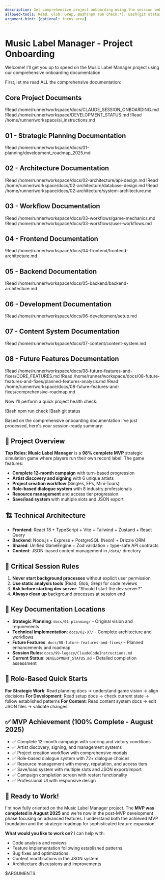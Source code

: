 ```yaml
---
description: Get comprehensive project onboarding using the session onboarding document
allowed-tools: Read, Glob, Grep, Bash(npm run check:*), Bash(git status), Bash(lsof:*)
argument-hint: [optional: focus area]
---
```


# Music Label Manager - Project Onboarding

Welcome! I'll get you up to speed on the Music Label Manager project using our comprehensive onboarding documentation.

First, let me read ALL the comprehensive documentation:

## Core Project Documents
!Read /home/runner/workspace/docs/CLAUDE_SESSION_ONBOARDING.md
!Read /home/runner/workspace/DEVELOPMENT_STATUS.md
!Read /home/runner/workspace/ai_instructions.md

## 01 - Strategic Planning Documentation  
!Read /home/runner/workspace/docs/01-planning/development_roadmap_2025.md

## 02 - Architecture Documentation
!Read /home/runner/workspace/docs/02-architecture/api-design.md
!Read /home/runner/workspace/docs/02-architecture/database-design.md
!Read /home/runner/workspace/docs/02-architecture/system-architecture.md

## 03 - Workflow Documentation
!Read /home/runner/workspace/docs/03-workflows/game-mechanics.md
!Read /home/runner/workspace/docs/03-workflows/user-workflows.md

## 04 - Frontend Documentation
!Read /home/runner/workspace/docs/04-frontend/frontend-architecture.md

## 05 - Backend Documentation
!Read /home/runner/workspace/docs/05-backend/backend-architecture.md

## 06 - Development Documentation
!Read /home/runner/workspace/docs/06-development/setup.md

## 07 - Content System Documentation
!Read /home/runner/workspace/docs/07-content/content-system.md

## 08 - Future Features Documentation
!Read /home/runner/workspace/docs/08-future-features-and-fixes/CORE_FEATURES.md
!Read /home/runner/workspace/docs/08-future-features-and-fixes/planned-features-analysis.md
!Read /home/runner/workspace/docs/08-future-features-and-fixes/comprehensive-roadmap.md

Now I'll perform a quick project health check:

!Bash npm run check
!Bash git status

Based on the comprehensive onboarding documentation I've just processed, here's your session-ready summary:

## 🎯 Project Overview
**Top Roles: Music Label Manager** is a **98% complete MVP** strategic simulation game where players run their own record label. The game features:

- **Complete 12-month campaign** with turn-based progression
- **Artist discovery and signing** with 6 unique artists
- **Project creation workflow** (Singles, EPs, Mini-Tours)
- **Role-based dialogue system** with 8 industry professionals
- **Resource management** and access tier progression
- **Save/load system** with multiple slots and JSON export

## 🏗️ Technical Architecture
- **Frontend**: React 18 + TypeScript + Vite + Tailwind + Zustand + React Query
- **Backend**: Node.js + Express + PostgreSQL (Neon) + Drizzle ORM
- **Shared**: Unified GameEngine + Zod validation + type-safe API contracts
- **Content**: JSON-based content management in `/data/` directory

## 🚨 Critical Session Rules
1. **Never start background processes** without explicit user permission
2. **Use static analysis tools** (Read, Glob, Grep) for code reviews
3. **Ask before starting dev server**: "Should I start the dev server?"
4. **Always clean up** background processes at session end

## 📁 Key Documentation Locations
- **Strategic Planning**: `docs/01-planning/` - Original vision and requirements
- **Technical Implementation**: `docs/02-07/` - Complete architecture and workflows
- **Future Features**: `docs/08-future-features-and-fixes/` - Planned enhancements and roadmap
- **Session Rules**: `docs/99-legacy/ClaudeCodeInstructions.md`
- **Current Status**: `DEVELOPMENT_STATUS.md` - Detailed completion assessment

## 🎯 Role-Based Quick Starts

**For Strategic Work**: Read planning docs → understand game vision → align decisions
**For Development**: Read setup docs → check current state → follow established patterns
**For Content**: Read content system docs → edit JSON files → validate changes

## ✅ MVP Achievement (100% Complete - August 2025)
- ✅ Complete 12-month campaign with scoring and victory conditions
- ✅ Artist discovery, signing, and management systems
- ✅ Project creation workflow with comprehensive modals
- ✅ Role-based dialogue system with 72+ dialogue choices
- ✅ Resource management with money, reputation, and access tiers
- ✅ Save/load system with multiple slots and JSON export/import
- ✅ Campaign completion screen with restart functionality
- ✅ Professional UI with responsive design

## 🚀 Ready to Work!

I'm now fully oriented on the Music Label Manager project. The **MVP was completed in August 2025** and we're now in the post-MVP development phase focusing on advanced features. I understand both the achieved MVP foundation and the strategic roadmap for sophisticated feature expansion.

**What would you like to work on?** I can help with:
- Code analysis and reviews
- Feature implementation following established patterns
- Bug fixes and optimizations
- Content modifications in the JSON system
- Architecture discussions and improvements

$ARGUMENTS
